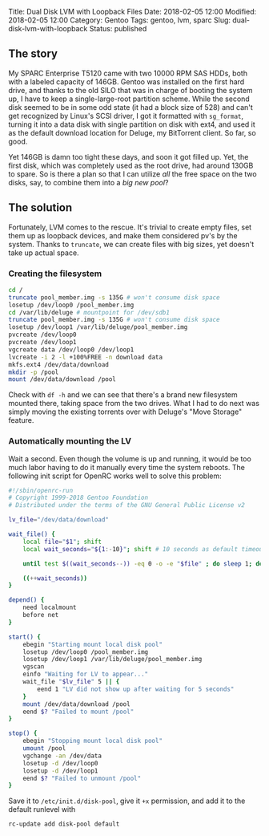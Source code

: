 Title: Dual Disk LVM with Loopback Files
Date: 2018-02-05 12:00
Modified: 2018-02-05 12:00
Category: Gentoo
Tags: gentoo, lvm, sparc
Slug: dual-disk-lvm-with-loopback
Status: published

## The story

My SPARC Enterprise T5120 came with two 10000 RPM SAS HDDs, both with a labeled capacity of 146GB. Gentoo was installed on the first
hard drive, and thanks to the old SILO that was in charge of booting the system up, I have to keep a single-large-root partition
scheme. While the second disk seemed to be in some odd state (it had a block size of 528) and can't get recognized by Linux's SCSI
driver, I got it formatted with `sg_format`, turning it into a data disk with single partition on disk with ext4, and used it as the
default download location for Deluge, my BitTorrent client. So far, so good.

Yet 146GB is damn too tight these days, and soon it got filled up. Yet, the first disk, which was completely used as the root drive,
had around 130GB to spare. So is there a plan so that I can utilize _all_ the free space on the two disks, say, to combine them into
a _big new pool_?

## The solution

Fortunately, LVM comes to the rescue. It's trivial to create empty files, set them up as loopback devices, and make them considered pv's
by the system. Thanks to `truncate`, we can create files with big sizes, yet doesn't take up actual space.

### Creating the filesystem

```bash
cd /
truncate pool_member.img -s 135G # won't consume disk space
losetup /dev/loop0 /pool_member.img
cd /var/lib/deluge # mountpoint for /dev/sdb1
truncate pool_member.img -s 135G # won't consume disk space
losetup /dev/loop1 /var/lib/deluge/pool_member.img
pvcreate /dev/loop0
pvcreate /dev/loop1
vgcreate data /dev/loop0 /dev/loop1
lvcreate -i 2 -l +100%FREE -n download data
mkfs.ext4 /dev/data/download
mkdir -p /pool
mount /dev/data/download /pool
```

Check with `df -h` and we can see that there's a brand new filesystem mounted there, taking space from the two drives. What I had to do
next was simply moving the existing torrents over with Deluge's "Move Storage" feature.

### Automatically mounting the LV

Wait a second. Even though the volume is up and running, it would be too much labor having to do it manually every time the system reboots.
The following init script for OpenRC works well to solve this problem:

```bash
#!/sbin/openrc-run
# Copyright 1999-2018 Gentoo Foundation
# Distributed under the terms of the GNU General Public License v2

lv_file="/dev/data/download"

wait_file() {
    local file="$1"; shift
    local wait_seconds="${1:-10}"; shift # 10 seconds as default timeout

    until test $((wait_seconds--)) -eq 0 -o -e "$file" ; do sleep 1; done

    ((++wait_seconds))
}

depend() {
    need localmount
    before net
}

start() {
    ebegin "Starting mount local disk pool"
    losetup /dev/loop0 /pool_member.img
    losetup /dev/loop1 /var/lib/deluge/pool_member.img
    vgscan
    einfo "Waiting for LV to appear..."
    wait_file "$lv_file" 5 || {
        eend 1 "LV did not show up after waiting for 5 seconds"
    }
    mount /dev/data/download /pool
    eend $? "Failed to mount /pool"
}

stop() {
    ebegin "Stopping mount local disk pool"
    umount /pool
    vgchange -an /dev/data
    losetup -d /dev/loop0
    losetup -d /dev/loop1
    eend $? "Failed to unmount /pool"
}
```

Save it to `/etc/init.d/disk-pool`, give it `+x` permission, and add it to the default runlevel with

```
rc-update add disk-pool default
```
